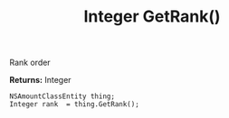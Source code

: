 ﻿---
uid: crmscript_ref_NSAmountClassEntity_GetRank
title: Integer GetRank()
intellisense: NSAmountClassEntity.GetRank
keywords: NSAmountClassEntity, GetRank
so.topic: reference
---

Rank order

**Returns:** Integer


```crmscript
NSAmountClassEntity thing;
Integer rank  = thing.GetRank();
```


